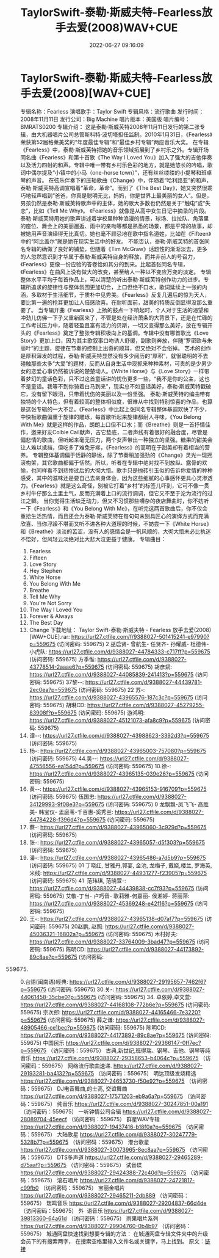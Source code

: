 ﻿---
title: TaylorSwift-泰勒·斯威夫特-Fearless放手去爱(2008)WAV+CUE
date: 2022-06-27 09:16:09
categories: 外语音乐
tags: 外语音乐
---
# TaylorSwift-泰勒·斯威夫特-Fearless放手去爱(2008)[WAV+CUE]

专辑名称：Fearless
演唱歌手：Taylor Swift
专辑风格：流行歌曲
发行时间：2008年11月11日
发行公司：Big Machine
唱片版本：美国版
唱片编号：BMRATS0200
专辑介绍：
这是泰勒·斯威芙特2008年11月11日发行的第二张专辑，由大机器唱片公司总管斯科特·波切塔担任监制。2010年1月31日，《Fearless》荣获第52届格莱美奖的“年度最佳专辑”和“最佳乡村专辑”两座音乐大奖。
在专辑《Fearless》中，泰勒·斯威芙特把她的音乐领域拓展到了乡村乐之外。专辑开场同名曲《Fearless》和第十首歌《The
Way I Loved
You》加入了强大的吉他伴奏以及活力四射的和声。专辑中唯一带有乡村乐色彩的地方，就是她悠长的吟唱，歌词中偶尔提及“小镇中的小马（one-horse
town）”，还有丝丝缕缕的小提琴和班卓琴的声音。
在弦乐伴奏下的压轴歌曲《Change》中，伴随着“哈利路亚”的和声，泰勒·斯威芙特高调宣唱着“革命，革命”。而到了《The
Best
Day》，她又突然很乖巧地轻声唱到“爸爸，你真是聪明无比，妈妈，你是世界上最美丽的女人”。但是，男孩仍然是泰勒·斯威芙特歌声中的主体，她的歌大多数也仍然是关于“触电”或“失恋”，比如《Tell
Me Why》。
《Fearless》就像是从高中女生日记中摘录的片段。泰勒·斯威芙特用她的歌声讲述着学校里种种浪漫的情景，球场、拉拉队、角落里的座位、舞会上的美丽邂逅、雨中的亲吻等都是熟悉的场景，都是平常的故事，却被她用声音演绎得无比真切。她也毫不顾忌地在歌中指名道姓，比如在《Fifteen》中的“阿比盖尔”就是她在现实生活中的好友。
不能否认，泰勒·斯威芙特的首张同名专辑的确做了良好的铺垫，但随着《Tim
McGraw》话题性的渐渐淡去，更多的人忽然意识到才华属于泰勒·斯威芙特自身的释放，而并非前人的号召力，《Fearless》更像一份应验的答卷恰如其分的到来。比起首张同名专辑，《Fearless》在曲风上没有做大的改变，甚至给人一种以不变应万变的淡定。
专辑整体水平平均于每首作品上，可以清楚的听出泰勒·斯威芙特创作功力的进步。专辑所追求的旋律性与整体氛围更加切合，上口但绝不口水，歌词延续上一张的内涵，多取材于生活细节，于质朴中见秀美。《Fearless》反复几遍后的惊为天人，要比第一遍的抢耳更加让人倍感欣喜。在耐听面前，甜美的特质反倒显得没那么重要了。
当专辑开曲《Fearless》上扬的鼓点一下响起时，个人对于生活的渴望和冲劲儿仿佛一下子又重新回来了，不管是处在经济萧条的大背景下，还是在忙碌的工作考试压力中，随着轻盈且富有活力的贝斯，一切又变得那么美好，放在专辑开头的《Fearless》奠定了整张专辑积极向上的基调。专辑中没有哪首歌比《Love
Story》更加上口，因为其主歌叙事口吻诱人舒缓，副歌则奔放，伴随“罗密欧与朱丽叶”的主题，旋律在节奏的控制上出奇的顺耳，但又绝对不会俗掉。
艺术的创作是厚积薄发的过程，泰勒·斯威芙特显然没有多少阅历的“厚积”，就很聪明的不去碰触那些太多“大爱”的题材，反而从自身生活中现抓来种种素材，可贵的是少男少女的恋爱心事仍然被诉说的楚楚动人。《White
Horse》与《Love
Story》一样带着梦幻的童话色彩，只不过这首童话讲的忧伤更多一些，“我不是你的公主，这也不是童话。我等不到你骑着白马到来”，现实总不如童话美好，泰勒·斯威芙特戳破它，没有留下眼泪，只带着忧伤的美丽以及一份坚强。
泰勒·斯威芙特的编曲带有独特的个人特色，但有着较高的整体相似度，很难从中找到特别惊喜的作品，也算是这张专辑的一大不足。《Fearless》中比起上张同名专辑整体基调欢快了不少，中快板歌曲偏重于旋律的雕琢，每首歌听起来旋律都耐人寻味，《You
Belong With Me》就是这样的作品，朗朗上口但不口水；而《Breathe》则是一首抒情佳作，邀来好友Colbie
Cail献声，吉它垫底，二者声线有着很好的融合度，尽管是偏悲情的歌曲，但听起来毫无压力，两个女声带出一种独立的坚强。糖果的甜美会让人难以抵挡，但吃多了难免牙疼，《Fearless》的高明在于甜美却有着相当的营养。
专辑整体基调偏于恬静的静谧，除了节奏稍加强劲的《Change》灵光一现摇滚构架，其它歌曲都偏于恬然。所以，听者在专辑中绝对找不到放纵、露骨的欢愉，也同样看不到悲惨过后的大彻大悟。歌手只是抛砖引玉似的告诉你爱情的种种感受，其中的滋味还是要自己去亲身体会，因为这些细腻的心事感怀更具心灵渗透力。《Fearless》就是这么奇怪，别被它打着“乡村”的标签儿吓到，它可不像一贯乡村牛仔那么土里土气，反而充满着上口的流行调调，但它又不至于沦为流行的过江之鲫。
当你觉得生活缺乏动力，但又不习惯那些嘈杂的夜店舞曲时，你不妨听一下《Fearless》和《You
Belong With
Me》，在听完这两首歌曲后，你不仅会重拾生活热情，而且还会为泰勒·斯威芙特在每句句末别具匠心的演绎方式而充满欣喜、当你浮躁不堪而又听不进各种大道理的时候，不妨尝一下《White
Horse》和《Breathe》淡淡的苦涩，没有人的感情会是一帆风顺的，大彻大悟未必比执迷不悟好，但风轻云淡绝对比大悲大泣更益于健康。
专辑曲目：
01. Fearless
02. Fifteen
03. Love Story
04. Hey Stephen
05. White Horse
06. You Belong With
Me
07. Breathe
08. Tell Me Why
09. You're Not
Sorry
10. The Way I Loved
You
11. Forever &
Always
12. The Best Day
13. Change
下载地址：
Taylor Swift-泰勒·斯威夫特 - Fearless 放手去爱(2008)[WAV+CUE].rar: https://url27.ctfile.com/f/9388027-501415241-e97990?p=559675
(访问密码: 559675)
2 巫启贤- 曾航生- 任贤齐- 孙耀威- 杜德伟- 小虎队: https://url27.ctfile.com/d/9388027-44784333-c717ff?p=559675
(访问密码: 559675)
方季惟: https://url27.ctfile.com/d/9388027-43778514-2aaae6?p=559675
(访问密码: 559675)
胡彦斌: https://url27.ctfile.com/d/9388027-44085839-241413?p=559675
(访问密码: 559675)
37黎--: https://url27.ctfile.com/d/9388027-44439781-2ec0ea?p=559675
(访问密码: 559675)
22 苏-: https://url27.ctfile.com/d/9388027-43965576-187c3c?p=559675
(访问密码: 559675)
胡琳CD: https://url27.ctfile.com/d/9388027-45279255-83908f?p=559675
(访问密码: 559675)
游鸿明: https://url27.ctfile.com/d/9388027-45121073-afa8c9?p=559675
(访问密码: 559675)
24. 谭--: https://url27.ctfile.com/d/9388027-43988623-3392d3?p=559675
(访问密码: 559675)
06. 杨-: https://url27.ctfile.com/d/9388027-43965003-757080?p=559675
(访问密码: 559675)
44.吴--: https://url27.ctfile.com/d/9388027-47556556-ea154d?p=559675
(访问密码: 559675)
10.徐-: https://url27.ctfile.com/d/9388027-43965135-039e26?p=559675
(访问密码: 559675)
15. 黄--: https://url27.ctfile.com/d/9388027-43965153-916709?p=559675
(访问密码: 559675)
伍国忠: https://url27.ctfile.com/d/9388027-34129993-9f08e3?p=559675
(访问密码: 559675)
0 龙飘飘-凤飞飞- 高胜美- 韩宝仪-
孟庭苇-千百惠-奚秀兰: https://url27.ctfile.com/d/9388027-44784228-f396d4?p=559675
(访问密码: 559675)
07. 蔡-: https://url27.ctfile.com/d/9388027-43965060-3c929d?p=559675
(访问密码: 559675)
03. 张-: https://url27.ctfile.com/d/9388027-43965057-d5f303?p=559675
(访问密码: 559675)
20. 潘-: https://url27.ctfile.com/d/9388027-43965486-a7d5b9?p=559675
(访问密码: 559675)
01 丁晓红, 甘雅丹,郭宴, 金池, 龙梅子, 戴娆,楼兰, 罗海英,米线: https://url27.ctfile.com/d/9388027-44931277-f23905?p=559675
(访问密码: 559675)
41  范玮琪, 范晓萱-: https://url27.ctfile.com/d/9388027-44439838-cc7f93?p=559675
(访问密码: 559675)
艾敬-丁当- 卢巧音- 歌莉雅-何嘉丽- 侯湘婷- 蒋丽萍: https://url27.ctfile.com/d/9388027-45369248-e42f16?p=559675
(访问密码: 559675)
11. 王-: https://url27.ctfile.com/d/9388027-43965138-d07af7?p=559675
(访问密码: 559675)
20赵鹏, 赵照: https://url27.ctfile.com/d/9388027-45036321-16802a?p=559675
(访问密码: 559675)
木村好夫: https://url27.ctfile.com/d/9388027-33764009-3bad47?p=559675
(访问密码: 559675)
陈明CD:
https://url27.ctfile.com/d/9388027-44173892-89c8ae?p=559675
(访问密码:
559675)
0.台語(闽南语)經典: https://url27.ctfile.com/d/9388027-29195657-7462f6?p=559675
(访问密码: 559675)
30.关-: https://url27.ctfile.com/d/9388027-44061458-35cbe0?p=559675
(访问密码: 559675)
34. 卓依婷,卓文萱: https://url27.ctfile.com/d/9388027-44168108-772b6e?p=559675
(访问密码: 559675)
宗次郎: https://url27.ctfile.com/d/9388027-44165466-7e3220?p=559675
(访问密码: 559675)
薛之谦: https://url27.ctfile.com/d/9388027-48905466-ce1bec?p=559675
(访问密码: 559675)
陈明CD: https://url27.ctfile.com/d/9388027-44173892-89c8ae?p=559675
(访问密码: 559675)
中国民乐
https://url27.ctfile.com/d/9388027-29366147-0ff7ec?p=559675
（访问密码：559675）
古典,新世纪,班得瑞、钢琴、吉他、钢琴等纯音乐
https://url27.ctfile.com/d/9388027-29358653-b4064c?p=559675
（访问密码：559675）
网络流行歌曲速递.
https://url27.ctfile.com/d/9388027-29193281-ba4132?p=559675
（访问密码：559675）
明达顶级发烧精选
https://url27.ctfile.com/d/9388027-24653730-f50e92?p=559675
（访问密码：559675）
DJ电音舞曲,的士高, 交谊舞曲
https://url27.ctfile.com/d/9388027-17571203-eb9a6a?p=559675
（访问密码：559675）
纯音乐
https://url27.ctfile.com/d/9388027-30247851-00a191
（访问密码：559675）
一听钟情公司合辑
https://url27.ctfile.com/d/9388027-28089704-45eecf
（访问密码：559675）
群星WAV专辑
https://url27.ctfile.com/d/9388027-19437416-b18f0a?p=559675
（访问密码：559675）
大陆歌星
https://url27.ctfile.com/d/9388027-30247779-5328b7?p=559675
（访问密码：559675）
港台歌星
https://url27.ctfile.com/d/9388027-30073965-8ec8aa?p=559675
（访问密码：559675）
DTS多声道
https://url27.ctfile.com/d/9388027-29465289-d75aaf?p=559675
（访问密码：559675）
试音碟
https://url27.ctfile.com/d/9388027-29424388-72c40d?p=559675
（访问密码：559675）
滚石唱片
https://url27.ctfile.com/d/9388027-24721817-c99fb0
（访问密码：559675）
宝丽金唱片
https://url27.ctfile.com/d/9388027-29465211-2db889
（访问密码：559675）
瑞鸣音乐
https://url27.ctfile.com/d/9388027-29204837-66d4de
（访问密码：559675）
外  语音乐
https://url27.ctfile.com/d/9388027-39813360-64a61d
（访问密码：559675）
雨果唱片系列
https://url27.ctfile.com/d/9388027-29904760-0b4b97
（访问密码：559675）
城通网盘快速找到想要专辑的方法：
在城通网盘专辑文件夹中的升级会员下的有搜索两字，
在搜索空格里输入文件名或关键字，马上找到。
原文：[链接](https://blog.sina.com.cn/s/blog_1647c7e7601030y01.html)